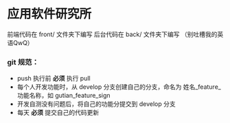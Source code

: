 # 应用软件研究所

前端代码在 front/ 文件夹下编写
后台代码在 back/ 文件夹下编写
（别吐槽我的英语QwQ）

### git 规范：
*   push 执行前 **必须** 执行 pull
*   每个人开发功能时，从 develop 分支创建自己的分支，命名为 姓名_feature_功能名称，如 gutian_feature_sign
*   开发自测没有问题后，将自己的功能分提交到 develop 分支
*   每天 **必须** 提交自己的代码更新

